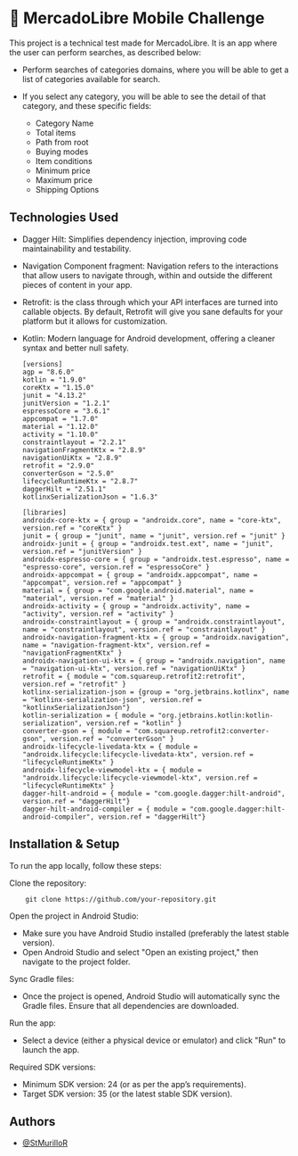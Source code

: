 
# 📲 MercadoLibre Mobile Challenge

This project is a technical test made for MercadoLibre. It is an app where the user can perform searches, as described below:

* Perform searches of categories domains, where you will be able to get a list of categories available for search.
* If you select any category, you will be able to see the detail of that category, and these specific fields:
  
    * Category Name
    * Total items
    * Path from root
    * Buying modes
    * Item conditions
    * Minimum price
    * Maximum price
    * Shipping Options


## Technologies Used

* Dagger Hilt: Simplifies dependency injection, improving code maintainability and testability.
* Navigation Component fragment: Navigation refers to the interactions that allow users to navigate through, within and outside the different pieces of content in your app.
* Retrofit: is the class through which your API interfaces are turned into callable objects. By default, Retrofit will give you sane defaults for your platform but it allows for customization.
* Kotlin: Modern language for Android development, offering a cleaner syntax and better null safety.

      [versions]
      agp = "8.6.0"
      kotlin = "1.9.0"
      coreKtx = "1.15.0"
      junit = "4.13.2"
      junitVersion = "1.2.1"
      espressoCore = "3.6.1"
      appcompat = "1.7.0"
      material = "1.12.0"
      activity = "1.10.0"
      constraintlayout = "2.2.1"
      navigationFragmentKtx = "2.8.9"
      navigationUiKtx = "2.8.9"
      retrofit = "2.9.0"
      converterGson = "2.5.0"
      lifecycleRuntimeKtx = "2.8.7"
      daggerHilt = "2.51.1"
      kotlinxSerializationJson = "1.6.3"
      
      [libraries]
      androidx-core-ktx = { group = "androidx.core", name = "core-ktx", version.ref = "coreKtx" }
      junit = { group = "junit", name = "junit", version.ref = "junit" }
      androidx-junit = { group = "androidx.test.ext", name = "junit", version.ref = "junitVersion" }
      androidx-espresso-core = { group = "androidx.test.espresso", name = "espresso-core", version.ref = "espressoCore" }
      androidx-appcompat = { group = "androidx.appcompat", name = "appcompat", version.ref = "appcompat" }
      material = { group = "com.google.android.material", name = "material", version.ref = "material" }
      androidx-activity = { group = "androidx.activity", name = "activity", version.ref = "activity" }
      androidx-constraintlayout = { group = "androidx.constraintlayout", name = "constraintlayout", version.ref = "constraintlayout" }
      androidx-navigation-fragment-ktx = { group = "androidx.navigation", name = "navigation-fragment-ktx", version.ref = "navigationFragmentKtx" }
      androidx-navigation-ui-ktx = { group = "androidx.navigation", name = "navigation-ui-ktx", version.ref = "navigationUiKtx" }
      retrofit = { module = "com.squareup.retrofit2:retrofit", version.ref = "retrofit" }
      kotlinx-serialization-json = {group = "org.jetbrains.kotlinx", name = "kotlinx-serialization-json", version.ref = "kotlinxSerializationJson"}
      kotlin-serialization = { module = "org.jetbrains.kotlin:kotlin-serialization", version.ref = "kotlin" }
      converter-gson = { module = "com.squareup.retrofit2:converter-gson", version.ref = "converterGson" }
      androidx-lifecycle-livedata-ktx = { module = "androidx.lifecycle:lifecycle-livedata-ktx", version.ref = "lifecycleRuntimeKtx" }
      androidx-lifecycle-viewmodel-ktx = { module = "androidx.lifecycle:lifecycle-viewmodel-ktx", version.ref = "lifecycleRuntimeKtx" }
      dagger-hilt-android = { module = "com.google.dagger:hilt-android", version.ref = "daggerHilt"}
      dagger-hilt-android-compiler = { module = "com.google.dagger:hilt-android-compiler", version.ref = "daggerHilt"}

## Installation & Setup

To run the app locally, follow these steps:

Clone the repository:

        git clone https://github.com/your-repository.git

Open the project in Android Studio:

* Make sure you have Android Studio installed (preferably the latest stable version).
* Open Android Studio and select "Open an existing project," then navigate to the project folder.

Sync Gradle files:

* Once the project is opened, Android Studio will automatically sync the Gradle files. Ensure that all dependencies are downloaded.

Run the app:

* Select a device (either a physical device or emulator) and click "Run" to launch the app.

Required SDK versions:

* Minimum SDK version: 24 (or as per the app’s requirements).
* Target SDK version: 35 (or the latest stable SDK version).


## Authors

- [@StMurilloR](https://github.com/StMurilloR)
